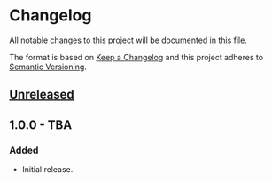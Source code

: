 # Changelog
All notable changes to this project will be documented in this file.

The format is based on [Keep a Changelog](http://keepachangelog.com/en/1.0.0/) and this project adheres to [Semantic Versioning](http://semver.org/spec/v2.0.0.html).

## [Unreleased]

## 1.0.0 - TBA
### Added
- Initial release.

[Unreleased]: https://github.com/kodie/moment-holiday/compare/v1.0.0...HEAD
 
